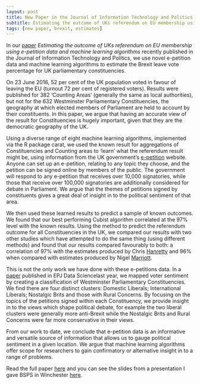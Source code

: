 ```yaml
---
layout: post
title: New Paper in the Journal of Information Technology and Politics
subtitle: Estimating the outcome of UKs referendum on EU membership using e-petition data and machine learning algorithms
tags: [new paper, brexit, estimates]
---
```


In our [paper](https://www.tandfonline.com/doi/full/10.1080/19331681.2018.1491926) *Estimating the outcome of UKs referendum on EU membership using e-petition data and machine learning algorithms* recently published in the Journal of Information Technology and Politics, we use novel e-petition data and machine learning algorithms to estimate the Brexit leave vote percentage for UK parliamentary constituencies.

On 23 June 2016, 52 per cent of the UK population voted in favour of leaving the EU (turnout 72 per cent of registered voters). Results were published for 382 ‘Counting Areas’ (generally the same as local authorities), but not for the 632 Westminster Parliamentary Constituencies, the geography at which elected members of Parliament are held to account by their constituents. In this paper, we argue that having an accurate view of the result for Constituencies is hugely important, given that they are the democratic geography of the UK.

Using a diverse range of eight machine learning algorithms, implemented via the R package carat, we used the known result for aggregations of Constituencies and Counting areas to ‘learn’ what the referendum result might be, using information from the UK government’s [e-petition](https://petition.parliament.uk/) website. Anyone can set up an e-petition, relating to any topic they choose, and the petition can be signed online by members of the public. The government will respond to any e-petition that receives over 10,000 signatories, while those that receive over 100,000 signatories are additionally considered for debate in Parliament. We argue that the themes of petitions signed by constituents gives a great deal of insight in to the political sentiment of that area.

We then used these learned results to predict a sample of known outcomes. We found that our best performing Cubist algorithm correlated at the 97% level with the known results. Using the method to predict the referendum outcome for all Constituencies in the UK, we compared our results with two other studies which have attempted to do the same thing (using different methods) and found that our results compared favourably to both: a correlation of 97% with the estimates produced by Chris [Hanretty](https://www.tandfonline.com/doi/full/10.1080/17457289.2017.1287081) and 96% when compared with estimates produced by Nigel [Marriott](https://marriott-stats.com/nigels-blog/brexit-why-leave-won/).

This is not the only work we have done with these e-petitions data. In a [paper](https://epjdatascience.springeropen.com/articles/10.1140/epjds/s13688-017-0113-9) published in EPJ Data Sciencelast year, we mapped voter sentiment by creating a classification of Westminster Parliamentary Constituencies. We find there are four distinct clusters: Domestic Liberals; International Liberals; Nostalgic Brits and those with Rural Concerns. By focusing on the topics of the petitions signed within each Constituency, we provide insight in to the views which shape political debate, for example the two liberal clusters were generally more anti-Brexit while the Nostalgic Brits and Rural Concerns were far more conservative in their views.

From our work to date, we conclude that e-petition data is an informative and versatile source of information that allows us to gauge political sentiment in a given location. We argue that machine learning algorithms offer scope for researchers to gain confirmatory or alternative insight in to a range of problems. 

Read the full paper [here](https://www.tandfonline.com/doi/full/10.1080/19331681.2018.1491926) and you can see the slides from a presentation I gave BSPS in Winchester [here](https://speakerdeck.com/niklomax/estimation-of-eu-referendum-results-for-westminster-parliamentary-constituencies).
